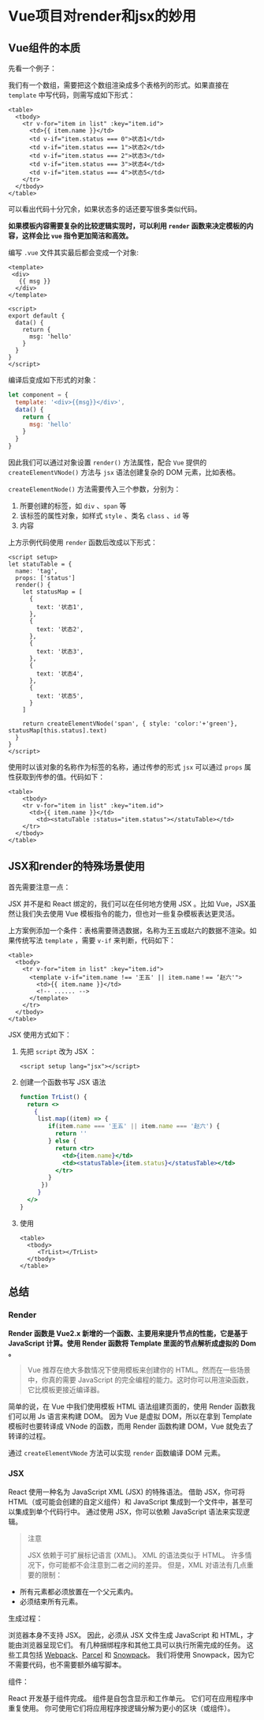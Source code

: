 # Vue项目对render和jsx的妙用

## Vue组件的本质

先看一个例子：

我们有一个数组，需要把这个数组渲染成多个表格列的形式。如果直接在 `template` 中写代码，则需写成如下形式：

```vue
<table>
  <tbody>
  	<tr v-for="item in list" :key="item.id">
      <td>{{ item.name }}</td>
      <td v-if="item.status === 0">状态1</td>
      <td v-if="item.status === 1">状态2</td>
      <td v-if="item.status === 2">状态3</td>
      <td v-if="item.status === 3">状态4</td>
      <td v-if="item.status === 4">状态5</td>
    </tr>
  </tbody>
</table>
```

可以看出代码十分冗余，如果状态多的话还要写很多类似代码。

**如果模板内容需要复杂的比较逻辑实现时，可以利用 `render` 函数来决定模板的内容，这样会比 `vue` 指令更加简洁和高效。**

编写 `.vue` 文件其实最后都会变成一个对象:

```vue
<template>
 <div>
   {{ msg }}
  </div>
</template>

<script>
export default {
  data() {
    return {
      msg: 'hello'
    }
  }
}
</script>
```

编译后变成如下形式的对象：

```js
let component = {
  template: '<div>{{msg}}</div>',
  data() {
    return {
      msg: 'hello'
    }
  }
}
```

因此我们可以通过对象设置 `render()` 方法属性，配合 `Vue` 提供的 `createElementVNode()` 方法与 `jsx` 语法创建复杂的 DOM 元素，比如表格。

 `createElementNode()` 方法需要传入三个参数，分别为：

1. 所要创建的标签，如 `div` 、`span` 等
2. 该标签的属性对象，如样式 `style` 、类名 `class` 、`id` 等
3. 内容

上方示例代码使用 `render` 函数后改成以下形式：

```vue
<script setup>
let statuTable = {
  name: 'tag',
  props: ['status']
  render() {
    let statusMap = [
      {
        text: '状态1',
      },
      {
        text: '状态2',
      },
      {
        text: '状态3',
      },
      {
        text: '状态4',
      },
      {
        text: '状态5',
      }
    ]
    
    return createElementVNode('span', { style: 'color:'+'green'}, statusMap[this.status].text)
  }
}
</script>
```

使用时以该对象的名称作为标签的名称，通过传参的形式 `jsx` 可以通过 `props` 属性获取到传参的值。代码如下：

```vue
<table>
	<tbody>
  	<tr v-for="item in list" :key="item.id">
      <td>{{ item.name }}</td>
    	<td><statuTable :status="item.status"></statuTable></td>
    </tr>
  </tbody>
</table>
```

## JSX和render的特殊场景使用

首先需要注意一点：

JSX 并不是和 React 绑定的，我们可以在任何地方使用 JSX 。比如 Vue，JSX虽然让我们失去使用 Vue 模板指令的能力，但也对一些复杂模板表达更灵活。

上方案例添加一个条件：表格需要筛选数据，名称为王五或赵六的数据不渲染。如果传统写法 `template` ，需要 `v-if` 来判断，代码如下：

```vue
<table>
  <tbody>
  	<tr v-for="item in list" :key="item.id">
      <template v-if="item.name !== '王五' || item.name！== ‘赵六'">
      	<td>{{ item.name }}</td>
      	<!-- ...... -->
      </template>
    </tr>
  </tbody>
</table>
```

JSX 使用方式如下：

1. 先把 `script` 改为 JSX ：

   ```vue
   <script setup lang="jsx"></script>
   ```

2. 创建一个函数书写 JSX 语法

   ```jsx
   function TrList() {
     return <>
       {
       	list.map((item) => {
           if(item.name === '王五' || item.name === '赵六') {
             return ''
           } else {
             return <tr>
               <td>{item.name}</td>
               <td><statusTable>{item.status}</statusTable></td>
             </tr>
           }
         })
     	}
     </>
   }
   ```

3. 使用

   ```vue
   <table>
     <tbody>
     	<TrList></TrList>
     </tbody>
   </table>
   ```

## 总结

### Render

**Render 函数是 Vue2.x 新增的一个函数、主要用来提升节点的性能，它是基于 JavaScript 计算。使用 Render 函数将 Template 里面的节点解析成虚拟的 Dom 。**

> Vue 推荐在绝大多数情况下使用模板来创建你的 HTML。然而在一些场景中，你真的需要 JavaScript
> 的完全编程的能力。这时你可以用渲染函数，它比模板更接近编译器。

简单的说，在 Vue 中我们使用模板 HTML 语法组建页面的，使用 Render 函数我们可以用 Js 语言来构建 DOM。
因为 Vue 是虚拟 DOM，所以在拿到 Template 模板时也要转译成 VNode 的函数，而用 Render 函数构建 DOM，Vue 就免去了转译的过程。

通过 `createElementVNode` 方法可以实现 `render` 函数编译 DOM 元素。

### JSX

React 使用一种名为 JavaScript XML (JSX) 的特殊语法。 借助 JSX，你可将 HTML（或可能会创建的自定义组件）和 JavaScript 集成到一个文件中，甚至可以集成到单个代码行中。 通过使用 JSX，你可以依赖 JavaScript 语法来实现逻辑。 

> 注意
>
> JSX 依赖于可扩展标记语言 (XML)。 XML 的语法类似于 HTML。 许多情况下，你可能都不会注意到二者之间的差异。 但是，XML 对语法有几点重要的限制：

- 所有元素都必须放置在一个父元素内。
- 必须结束所有元素。

生成过程：

浏览器本身不支持 JSX。 因此，必须从 JSX 文件生成 JavaScript 和 HTML，才能由浏览器呈现它们。 有几种捆绑程序和其他工具可以执行所需完成的任务。 这些工具包括 [Webpack](https://webpack.js.org/)、[Parcel](https://parceljs.org/) 和 [Snowpack](https://www.snowpack.dev/)。 我们将使用 Snowpack，因为它不需要代码，也不需要额外编写脚本。

组件：

React 开发基于组件完成。 组件是自包含显示和工作单元。 它们可在应用程序中重复使用。 你可使用它们将应用程序按逻辑分解为更小的区块（或组件）。